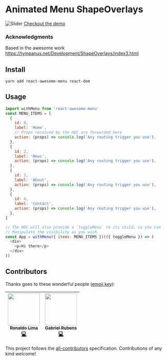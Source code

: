 # Animated Menu ShapeOverlays

![Slider](/asset/slide.gif)
[Checkout the demo](https://ronal2do.github.io/MenuShapeOverlays)

### Acknowledgments
Based in the awesome work https://tympanus.net/Development/ShapeOverlays/index3.html

## Install

```
yarn add react-awesome-menu react-dom
```

## Usage
```js
import withMenu from 'react-awesome-menu'
const MENU_ITEMS = [
  {
    id: 0,
    label: 'Home',
    // Props received by the HOC are forwarded here
    action: (props) => console.log('Any routing trigger you use'),
  },
  {
    id: 2,
    label: 'News',
    action: (props) => console.log('Any routing trigger you use'),
  },
  {
    id: 3,
    label: 'About',
    action: (props) => console.log('Any routing trigger you use'),
  },
  {
    id: 4,
    label: 'Contact',
    action: (props) => console.log('Any routing trigger you use'),
  },
]

// The HOC will also provide a `toggleMenu` to its child, so you can
// Manipulate the visibility as you wish
const App = withMenu({ items: MENU_ITEMS })(({ toggleMenu }) => (
  <div>
    <p>Hi there</p>
  </div>
))
```

## Contributors

Thanks goes to these wonderful people ([emoji key](https://github.com/kentcdodds/all-contributors#emoji-key)):

<!-- ALL-CONTRIBUTORS-LIST:START - Do not remove or modify this section -->
<!-- prettier-ignore -->
| [<img src="https://avatars3.githubusercontent.com/u/4389565?v=4" width="100px;"/><br /><sub><b>Ronaldo Lima</b></sub>](http://stqpublicidade.com.br/)<br />[💻](https://github.com/ronal2do/react-awesome-menus/commits?author=ronal2do "Code") | [<img src="https://avatars0.githubusercontent.com/u/1283200?v=4" width="100px;"/><br /><sub><b>Gabriel Rubens</b></sub>](https://medium.com/@_gabrielrubens)<br />[💻](https://github.com/ronal2do/react-awesome-menus/commits?author=grsabreu "Code") |
| :---: | :---: |
<!-- ALL-CONTRIBUTORS-LIST:END -->

This project follows the [all-contributors](https://github.com/kentcdodds/all-contributors) specification. Contributions of any kind welcome!
